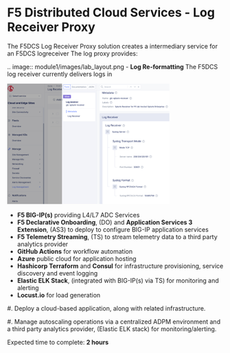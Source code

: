 F5 Distributed Cloud Services - Log Receiver Proxy
============================================================================

The F5DCS Log Receiver Proxy solution creates a intermediary service for an F5DCS logreceiver The log proxy provides:

   .. image:: module1/images/lab_layout.png
    - **Log Re-formatting** The F5DCS log receiver currently delivers logs in 

<img src="images/logreceiver.png" width=75% height=75% alt="Flowers">


   
   - **F5 BIG-IP(s)** providing L4/L7 ADC Services
   - **F5 Declarative Onboarding**, (DO) and **Application Services 3 Extension**, (AS3) to deploy to configure BIG-IP application services
   - **F5 Telemetry Streaming**, (TS) to stream telemetry data to a third party analytics provider
   - **GitHub Actions** for workflow automation 
   - **Azure** public cloud for application hosting
   - **Hashicorp Terraform** and **Consul** for infrastructure provisioning, service discovery and event logging
   - **Elastic ELK Stack**, (integrated with BIG-IP(s) via TS) for monitoring and alerting
   - **Locust.io** for load generation

#. Deploy a cloud-based application, along with related infrastructure. 

#. Manage autoscaling operations via a centralized ADPM environment and a third party analytics provider, (Elastic ELK stack) for
   monitoring/alerting.

Expected time to complete: **2 hours**

